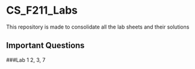 # CS_F211_Labs
This repository is made to consolidate all the lab sheets and their solutions

## Important Questions

###Lab 1
2, 3, 7
